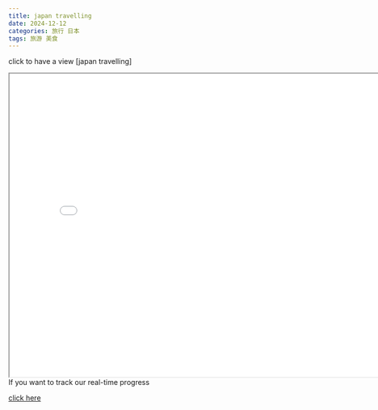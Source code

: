 ```yaml
---
title: japan travelling
date: 2024-12-12
categories: 旅行 日本
tags: 旅游 美食
---
```

 click to have a view
[japan travelling]
<iframe src="{{ site.baseurl }}/assets/日本旅游.pdf" width="800" height="600"></iframe>
 If you want to track our real-time progress

[click here](https://docs.qq.com/doc/DSlVHQ0ZaRWNQbHpl)

